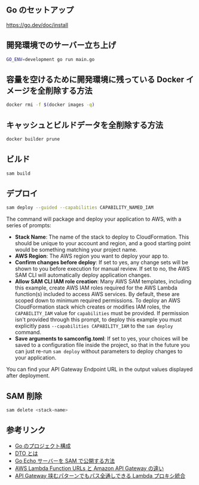 ## Go のセットアップ

https://go.dev/doc/install

## 開発環境でのサーバー立ち上げ

```bash
GO_ENV=development go run main.go
```

## 容量を空けるために開発環境に残っている Docker イメージを全削除する方法

```bash
docker rmi -f $(docker images -q)
```

## キャッシュとビルドデータを全削除する方法

```bash
docker builder prune
```

## ビルド

```bash
sam build
```

## デプロイ

```bash
sam deploy --guided --capabilities CAPABILITY_NAMED_IAM
```

The command will package and deploy your application to AWS, with a series of prompts:

- **Stack Name**: The name of the stack to deploy to CloudFormation. This should be unique to your account and region, and a good starting point would be something matching your project name.
- **AWS Region**: The AWS region you want to deploy your app to.
- **Confirm changes before deploy**: If set to yes, any change sets will be shown to you before execution for manual review. If set to no, the AWS SAM CLI will automatically deploy application changes.
- **Allow SAM CLI IAM role creation**: Many AWS SAM templates, including this example, create AWS IAM roles required for the AWS Lambda function(s) included to access AWS services. By default, these are scoped down to minimum required permissions. To deploy an AWS CloudFormation stack which creates or modifies IAM roles, the `CAPABILITY_IAM` value for `capabilities` must be provided. If permission isn't provided through this prompt, to deploy this example you must explicitly pass `--capabilities CAPABILITY_IAM` to the `sam deploy` command.
- **Save arguments to samconfig.toml**: If set to yes, your choices will be saved to a configuration file inside the project, so that in the future you can just re-run `sam deploy` without parameters to deploy changes to your application.

You can find your API Gateway Endpoint URL in the output values displayed after deployment.

## SAM 削除

```bash
sam delete <stack-name>
```

## 参考リンク

- [Go のプロジェクト構成](https://zenn.dev/nobonobo/articles/4fb018a24f9ee9)
- [DTO とは](https://zenn.dev/7oh/articles/6338a8ccd470c7#%E3%83%AA%E3%83%9D%E3%82%B8%E3%83%88%E3%83%AA%E3%81%AE%E4%BD%9C%E6%88%90)
- [Go Echo サーバーを SAM で公開する方法](https://zenn.dev/ryichk/articles/90d492d7874b1f#3.-sam%E3%81%AEtemplate.yaml%E3%82%92%E4%BD%9C%E6%88%90)
- [AWS Lambda Function URLs と Amazon API Gateway の違い](https://serverless.co.jp/blog/j94zz_4-m/)
- [API Gateway 挟むパターンでもパス全通しできる Lambda プロキシ統合](<https://zenn.dev/tkg216/articles/c9aede81c20a8e#%E3%83%97%E3%83%AD%E3%82%AD%E3%82%B7%E3%83%AA%E3%82%BD%E3%83%BC%E3%82%B9(%7Bproxy%2B%7D)%E3%81%AE%E6%9C%89%E7%84%A1%E3%81%A7%E6%AF%94%E8%BC%83%E8%BB%B8>)
